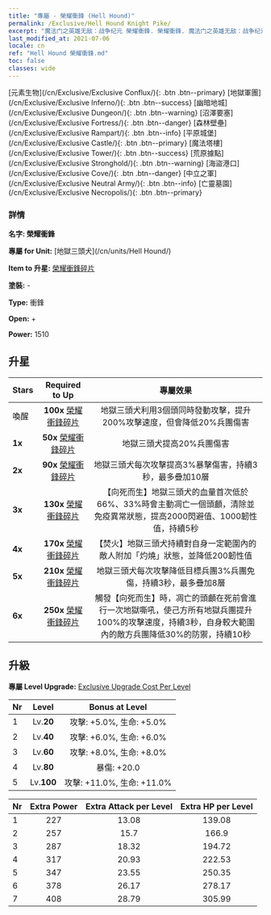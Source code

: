 ```yaml
---
title: "專屬 - 榮耀衝鋒 (Hell Hound)"
permalink: /Exclusive/Hell Hound Knight Pike/
excerpt: "魔法门之英雄无敌：战争纪元 榮耀衝鋒. 榮耀衝鋒. 魔法门之英雄无敌：战争纪元 專屬 榮耀衝鋒. 地獄三頭犬 專屬."
last_modified_at: 2021-07-06
locale: cn
ref: "Hell Hound 榮耀衝鋒.md"
toc: false
classes: wide
---
```

 [元素生物](/cn/Exclusive/Exclusive Conflux/){: .btn .btn--primary} [地獄軍團](/cn/Exclusive/Exclusive Inferno/){: .btn .btn--success} [幽暗地城](/cn/Exclusive/Exclusive Dungeon/){: .btn .btn--warning} [沼澤要塞](/cn/Exclusive/Exclusive Fortress/){: .btn .btn--danger} [森林壁壘](/cn/Exclusive/Exclusive Rampart/){: .btn .btn--info} [平原城堡](/cn/Exclusive/Exclusive Castle/){: .btn .btn--primary} [魔法塔樓](/cn/Exclusive/Exclusive Tower/){: .btn .btn--success} [荒原據點](/cn/Exclusive/Exclusive Stronghold/){: .btn .btn--warning} [海盜港口](/cn/Exclusive/Exclusive Cove/){: .btn .btn--danger} [中立之軍](/cn/Exclusive/Exclusive Neutral Army/){: .btn .btn--info} [亡靈墓園](/cn/Exclusive/Exclusive Necropolis/){: .btn .btn--primary} 

### 詳情
 **名字: 榮耀衝鋒** 

 **專屬 for Unit:** [地獄三頭犬](/cn/units/Hell Hound/) 

 **Item to 升星:** [榮耀衝鋒碎片](/cn/Items/con_916/)

 **塗裝:** -

 **Type:** 衝鋒

 **Open:** +

 **Power:** 1510

## 升星

  |     Stars    |  Required to Up | 專屬效果 |
  |:-------------|:---------------:|:---------------:|
  |  喚醒  | **100x** [榮耀衝鋒碎片](/cn/Items/con_916/) | 地獄三頭犬利用3個頭同時發動攻擊，提升200%攻擊速度，但會降低20%兵團傷害 |
  | **1x** <i class="fas fa-star"/> | **50x** [榮耀衝鋒碎片](/cn/Items/con_916/) | 地獄三頭犬提高20%兵團傷害 |
  | **2x** <i class="fas fa-star"/> | **90x** [榮耀衝鋒碎片](/cn/Items/con_916/) | 地獄三頭犬每次攻擊提高3%暴擊傷害，持續3秒，最多疊加10層 |
  | **3x** <i class="fas fa-star"/> | **130x** [榮耀衝鋒碎片](/cn/Items/con_916/) | 【向死而生】地獄三頭犬的血量首次低於66%、33%時會主動凋亡一個頭顱，清除並免疫異常狀態，提高2000閃避值、1000韌性值，持續5秒 |
  | **4x** <i class="fas fa-star"/> | **170x** [榮耀衝鋒碎片](/cn/Items/con_916/) | 【焚火】地獄三頭犬持續對自身一定範圍內的敵人附加「灼燒」狀態，並降低200韌性值 |
  | **5x** <i class="fas fa-star"/> | **210x** [榮耀衝鋒碎片](/cn/Items/con_916/) | 地獄三頭犬每次攻擊降低目標兵團3%兵團免傷，持續3秒，最多疊加8層 |
  | **6x** <i class="fas fa-star"/> | **250x** [榮耀衝鋒碎片](/cn/Items/con_916/) | 觸發【向死而生】時，凋亡的頭顱在死前會進行一次地獄嘶吼，使己方所有地獄兵團提升100%的攻擊速度，持續3秒，自身較大範圍內的敵方兵團降低30%的防禦，持續10秒 |


## 升級
 **專屬 Level Upgrade:** [Exclusive Upgrade Cost Per Level](/Exclusive/ExclusiveUpgradeCostPerLevel/)

  |  Nr  |   Level  | Bonus at Level |
  |:-----|:--------:|:--------------:|
  | 1 | Lv.**20** | 攻擊: +5.0%, 生命: +5.0% |
  | 2 | Lv.**40** | 攻擊: +6.0%, 生命: +6.0% |
  | 3 | Lv.**60** | 攻擊: +8.0%, 生命: +8.0% |
  | 4 | Lv.**80** | 暴傷: +20.0 |
  | 5 | Lv.**100** | 攻擊: +11.0%, 生命: +11.0% |


  |  Nr  |  Extra Power | Extra Attack per Level | Extra HP per Level |
  |:-----|:--------:|:--------:|:--------:|
  | 1 | 227 | 13.08 | 139.08 |
  | 2 | 257 | 15.7 | 166.9 |
  | 3 | 287 | 18.32 | 194.72 |
  | 4 | 317 | 20.93 | 222.53 |
  | 5 | 347 | 23.55 | 250.35 |
  | 6 | 378 | 26.17 | 278.17 |
  | 7 | 408 | 28.79 | 305.99 |


